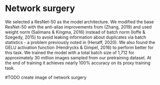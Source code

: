 # Network surgery
<!-- The two resnets are not the same! -->
<!-- #TODO Modified ResNet -->
We selected a ResNet-50 as the model architecture. We
modified the base ResNet-50 with the anti-alias improvements from (Zhang, 2019) and used weight norm (Salimans & Kingma, 2016) instead of batch norm (Ioffe &
Szegedy, 2015) to avoid leaking information about duplicates via batch statistics - a problem previously noted in
(Henaff, 2020). We also found the GELU activation function (Hendrycks & Gimpel, 2016) to perform better for this
task. We trained the model with a total batch size of 1,712
for approximately 30 million images sampled from our pretraining dataset. At the end of training it achieves nearly
100% accuracy on its proxy training task.




#TODO create image of network surgery